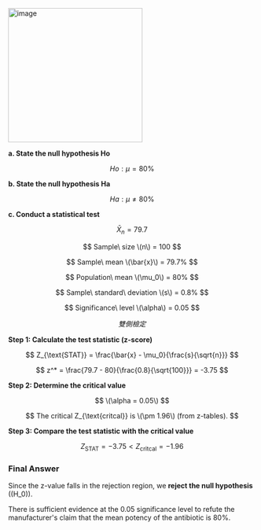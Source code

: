 
<img width="273" alt="image" src="https://github.com/user-attachments/assets/7ff151ac-7218-45b6-a3e8-db043ec0bf8d">

**a. State the null hypothesis Ho**

$$
Ho: \mu = 80\%
$$

**b. State the null hypothesis Ha**

$$
Ha: \mu \neq 80\%
$$

**c. Conduct a statistical test**

$$
\bar{X}_n = 79.7%, \quad \mu_0 = 5.86, \quad s = 0.70, \quad n = 100
$$

$$
Sample\ size \(n\) = 100
$$

$$
Sample\ mean \(\bar{x}\) = 79.7% 
$$

$$
Population\ mean \(\mu_0\) = 80%  
$$

$$
Sample\ standard\ deviation \(s\) = 0.8%  
$$

$$
Significance\ level \(\alpha\) = 0.05  
$$

$$
雙側檢定
$$


**Step 1: Calculate the test statistic (z-score)**

$$
Z_{\text{STAT}} = \frac{\bar{x} - \mu_0}{\frac{s}{\sqrt{n}}}
$$

$$
z^* = \frac{79.7 - 80}{\frac{0.8}{\sqrt{100}}} = -3.75
$$

**Step 2: Determine the critical value**

$$
\(\alpha = 0.05\)
$$

$$
The critical Z_{\text{critcal}} is \(\pm 1.96\) (from z-tables).
$$

**Step 3: Compare the test statistic with the critical value**

$$
Z_{\text{STAT}} = -3.75 < Z_{\text{critcal}} = -1.96  
$$




### Final Answer

Since the z-value falls in the rejection region, we **reject the null hypothesis** (\(H_0\)).

There is sufficient evidence at the 0.05 significance level to refute the manufacturer's claim that the mean potency of the antibiotic is 80%.




